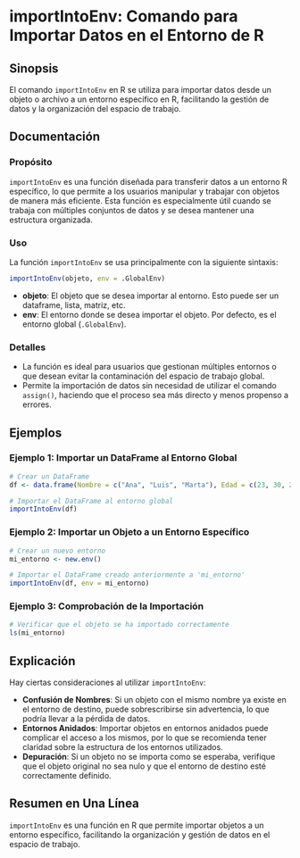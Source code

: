 <!--
Meta Description: # importIntoEnv: Comando para Importar Datos en el Entorno de R ## Sinopsis El comando `importIntoEnv` en R se utiliza para importar datos desde un ob...
Meta Keywords: entorno, que, importar, objeto, importintoenv
-->

# importIntoEnv: Comando para Importar Datos en el Entorno de R

## Sinopsis
El comando `importIntoEnv` en R se utiliza para importar datos desde un objeto o archivo a un entorno específico en R, facilitando la gestión de datos y la organización del espacio de trabajo.

## Documentación

### Propósito
`importIntoEnv` es una función diseñada para transferir datos a un entorno R específico, lo que permite a los usuarios manipular y trabajar con objetos de manera más eficiente. Esta función es especialmente útil cuando se trabaja con múltiples conjuntos de datos y se desea mantener una estructura organizada.

### Uso
La función `importIntoEnv` se usa principalmente con la siguiente sintaxis:

```R
importIntoEnv(objeto, env = .GlobalEnv)
```

- **objeto**: El objeto que se desea importar al entorno. Esto puede ser un dataframe, lista, matriz, etc.
- **env**: El entorno donde se desea importar el objeto. Por defecto, es el entorno global (`.GlobalEnv`).

### Detalles
- La función es ideal para usuarios que gestionan múltiples entornos o que desean evitar la contaminación del espacio de trabajo global.
- Permite la importación de datos sin necesidad de utilizar el comando `assign()`, haciendo que el proceso sea más directo y menos propenso a errores.

## Ejemplos

### Ejemplo 1: Importar un DataFrame al Entorno Global
```R
# Crear un DataFrame
df <- data.frame(Nombre = c("Ana", "Luis", "Marta"), Edad = c(23, 30, 25))

# Importar el DataFrame al entorno global
importIntoEnv(df)
```

### Ejemplo 2: Importar un Objeto a un Entorno Específico
```R
# Crear un nuevo entorno
mi_entorno <- new.env()

# Importar el DataFrame creado anteriormente a 'mi_entorno'
importIntoEnv(df, env = mi_entorno)
```

### Ejemplo 3: Comprobación de la Importación
```R
# Verificar que el objeto se ha importado correctamente
ls(mi_entorno)
```

## Explicación
Hay ciertas consideraciones al utilizar `importIntoEnv`:

- **Confusión de Nombres**: Si un objeto con el mismo nombre ya existe en el entorno de destino, puede sobrescribirse sin advertencia, lo que podría llevar a la pérdida de datos.
- **Entornos Anidados**: Importar objetos en entornos anidados puede complicar el acceso a los mismos, por lo que se recomienda tener claridad sobre la estructura de los entornos utilizados.
- **Depuración**: Si un objeto no se importa como se esperaba, verifique que el objeto original no sea nulo y que el entorno de destino esté correctamente definido.

## Resumen en Una Línea
`importIntoEnv` es una función en R que permite importar objetos a un entorno específico, facilitando la organización y gestión de datos en el espacio de trabajo.
